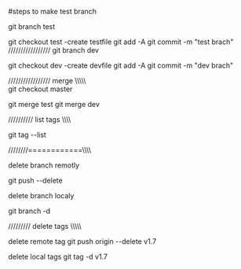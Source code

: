 #steps to make test branch

git branch test

git checkout test
-create testfile
git add -A
git commit -m "test brach"
/////////////////
git branch dev

git checkout dev
-create devfile
git add -A
git commit -m "dev brach"

///////////////// merge \\\\\\\\\\\
git checkout master

git merge test 
git merge dev



////////// list tags \\\\\\\

git tag --list


////////============\\\\\\\\

delete branch remotly

git push <remote> --delete <branch>

delete branch localy

git branch -d <branch>

///////// delete tags \\\\\\\\\

delete remote tag
git push origin --delete v1.7

delete local tags
git tag -d v1.7
